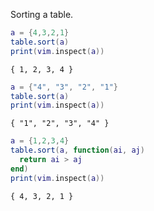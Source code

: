 Sorting a table.


```lua
a = {4,3,2,1}
table.sort(a)
print(vim.inspect(a))
```
```output[3](09/25/22 22:08:32)
{ 1, 2, 3, 4 }
```


```lua
a = {"4", "3", "2", "1"}
table.sort(a)
print(vim.inspect(a))
```
```output[5](09/25/22 22:09:06)
{ "1", "2", "3", "4" }
```


```lua
a = {1,2,3,4}
table.sort(a, function(ai, aj)
  return ai > aj
end)
print(vim.inspect(a))
```
```output[6](09/25/22 22:09:47)
{ 4, 3, 2, 1 }
```
